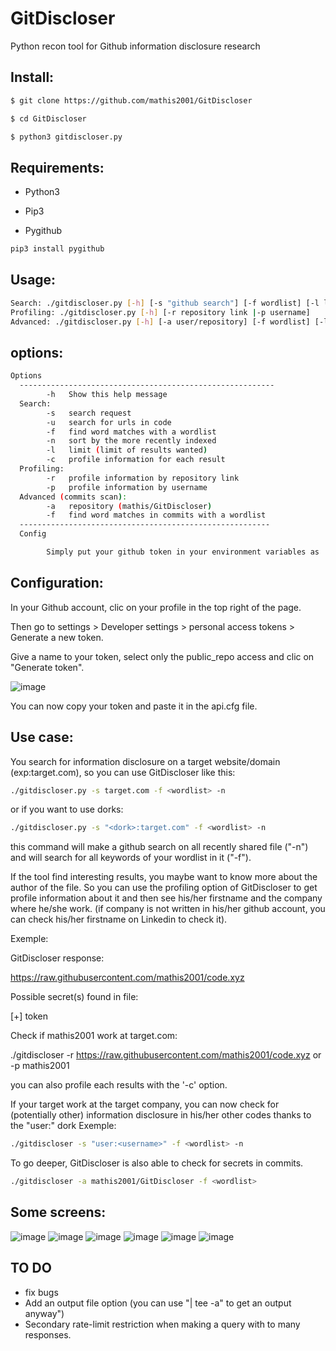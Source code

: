 # GitDiscloser
Python recon tool for Github information disclosure research

## Install:
```bash
$ git clone https://github.com/mathis2001/GitDiscloser

$ cd GitDiscloser

$ python3 gitdiscloser.py
```
## Requirements:

- Python3

- Pip3

- Pygithub

```bash
pip3 install pygithub
```

## Usage:
```bash
Search: ./gitdiscloser.py [-h] [-s "github search"] [-f wordlist] [-l limit] [-u] [-n] [-c]
Profiling: ./gitdiscloser.py [-h] [-r repository link |-p username]
Advanced: ./gitdiscloser.py [-h] [-a user/repository] [-f wordlist] [-l limit]
```
## options:
```bash
Options
  ---------------------------------------------------------
        -h   Show this help message
  Search:
        -s   search request
        -u   search for urls in code
        -f   find word matches with a wordlist
        -n   sort by the more recently indexed
        -l   limit (limit of results wanted)
        -c   profile information for each result
  Profiling:
        -r   profile information by repository link
        -p   profile information by username
  Advanced (commits scan):
        -a   repository (mathis/GitDiscloser)
        -f   find word matches in commits with a wordlist
  --------------------------------------------------------
  Config 

        Simply put your github token in your environment variables as 'GITHUB_TOKEN'. 

```
## Configuration:

In your Github account, clic on your profile in the top right of the page.

Then go to settings > Developer settings > personal access tokens > Generate a new token.

Give a name to your token, select only the public_repo access and clic on "Generate token".

![image](https://user-images.githubusercontent.com/40497633/171192364-aa66b523-cb2f-40e4-bcf2-8b007a1ad682.png)


You can now copy your token and paste it in the api.cfg file.

## Use case:

You search for information disclosure on a target website/domain (exp:target.com), so you can use GitDiscloser like this:
```bash
./gitdiscloser.py -s target.com -f <wordlist> -n
```
or if you want to use dorks:
```bash
./gitdiscloser.py -s "<dork>:target.com" -f <wordlist> -n
```
this command will make a github search on all recently shared file ("-n") and will search for all keywords of your wordlist in it ("-f").
  
If the tool find interesting results, you maybe want to know more about the author of the file.
So you can use the profiling option of GitDiscloser to get profile information about it and then see his/her firstname and the company where he/she work. (if company is not written in his/her github account, you can check his/her firstname on Linkedin to check it).

Exemple:

GitDiscloser response:

https://raw.githubusercontent.com/mathis2001/code.xyz

Possible secret(s) found in file:

[+] token

Check if mathis2001 work at target.com:

./gitdiscloser -r https://raw.githubusercontent.com/mathis2001/code.xyz or -p mathis2001

you can also profile each results with the '-c' option.
  
If your target work at the target company, you can now check for (potentially other) information disclosure in his/her other codes thanks to the "user:" dork
Exemple:
```bash 
./gitdiscloser -s "user:<username>" -f <wordlist> -n
```
To go deeper, GitDiscloser is also able to check for secrets in commits.
```bash
./gitdiscloser -a mathis2001/GitDiscloser -f <wordlist>
```
## Some screens:

![image](https://user-images.githubusercontent.com/40497633/171843426-39d00404-c76d-4883-96e5-c0832f55b026.png)
![image](https://user-images.githubusercontent.com/40497633/171844662-ffea0b28-9e91-4602-93ef-caa3b588db03.png)
![image](https://user-images.githubusercontent.com/40497633/171844784-ab67d302-5875-4d10-ac20-a49dbc318a43.png)
![image](https://user-images.githubusercontent.com/40497633/171850660-4daa556b-c592-4559-93ff-bb5f98330cf2.png)
![image](https://user-images.githubusercontent.com/40497633/171851725-99825f8d-9ea4-4083-8ccd-1a234b4843fc.png)
![image](https://user-images.githubusercontent.com/40497633/171883040-24946e78-0389-4539-9513-c98303cf01f9.png)

## TO DO

- fix bugs
- Add an output file option (you can use "| tee -a" to get an output anyway")
- Secondary rate-limit restriction when making a query with to many responses.
